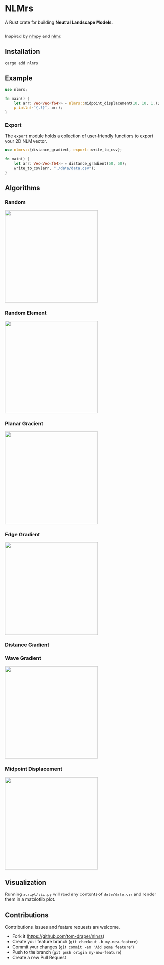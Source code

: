 # NLMrs

A Rust crate for building <b>Neutral Landscape Models</b>.

<img src="https://user-images.githubusercontent.com/41476809/211358340-8e4d68de-fdc4-4e75-846b-b7b5c6105bfb.png" alt="" />

Inspired by [nlmpy](https://pypi.org/project/nlmpy/) and [nlmr](https://github.com/ropensci/NLMR).

## Installation

```bash
cargo add nlmrs
```

## Example

```rs
use nlmrs;

fn main() {
    let arr: Vec<Vec<f64>> = nlmrs::midpoint_displacement(10, 10, 1.);
    println!("{:?}", arr);
}
```

### Export

The `export` module holds a collection of user-friendly functions to export your 2D NLM vector.

```rs
use nlmrs::{distance_gradient, export::write_to_csv};

fn main() {
    let arr: Vec<Vec<f64>> = distance_gradient(50, 50);
    write_to_csv(arr, "./data/data.csv");
}
```

## Algorithms

### Random

<img src="https://user-images.githubusercontent.com/41476809/211366758-60cd60fa-bc7d-4bfb-b514-1aca1870dfa8.png" alt="" width=300 />

### Random Element

<img src="https://user-images.githubusercontent.com/41476809/211366837-8912ddc8-a541-4060-b948-abb81aeb4c27.png" alt="" width=300 />

### Planar Gradient

<img src="https://user-images.githubusercontent.com/41476809/211367190-9ed6604f-7352-4fb8-a75a-957bd733e01a.png" alt="" width=300 />

### Edge Gradient

<img src="https://user-images.githubusercontent.com/41476809/211367676-e731dcc4-3da3-48d6-b7bf-d90b08a3645f.png" alt="" width=300 />

### Distance Gradient

### Wave Gradient

<img src="https://user-images.githubusercontent.com/41476809/211368695-61bc245b-214c-4e7d-9f74-dcfc8dde0087.png" alt="" width=300 />

### Midpoint Displacement

<img src="https://user-images.githubusercontent.com/41476809/211368739-3bfd4026-f47b-4b15-92ab-38e48c963d87.png" alt="" width=300 />

## Visualization

Running `script/viz.py` will read any contents of `data/data.csv` and render them in a matplotlib plot.

## Contributions

Contributions, issues and feature requests are welcome.

- Fork it (https://github.com/tom-draper/nlmrs)
- Create your feature branch (`git checkout -b my-new-feature`)
- Commit your changes (`git commit -am 'Add some feature'`)
- Push to the branch (`git push origin my-new-feature`)
- Create a new Pull Request
